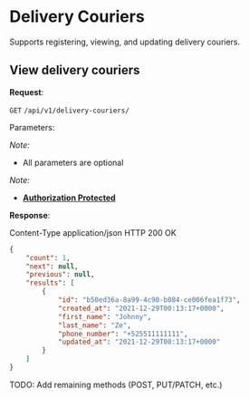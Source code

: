 # Delivery Couriers
Supports registering, viewing, and updating delivery couriers.

## View delivery couriers

**Request**:

`GET` `/api/v1/delivery-couriers/`

Parameters:

*Note:*

- All parameters are optional

*Note:*

- **[Authorization Protected](authentication.md)**

**Response**:

Content-Type application/json
HTTP 200 OK

```json
{
    "count": 1,
    "next": null,
    "previous": null,
    "results": [
        {
            "id": "b50ed36a-8a99-4c90-b084-ce006fea1f73",
            "created_at": "2021-12-29T00:13:17+0000",
            "first_name": "Johnny",
            "last_name": "Ze",
            "phone_number": "+525511111111",
            "updated_at": "2021-12-29T00:13:17+0000"
        }
    ]
}
```

TODO: Add remaining methods (POST, PUT/PATCH, etc.)
